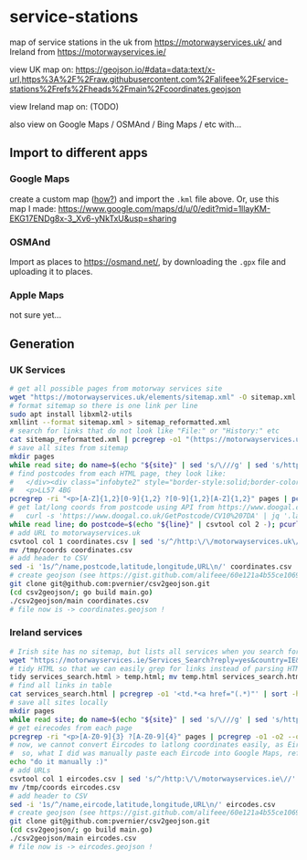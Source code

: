 # service-stations

map of service stations in the uk from <https://motorwayservices.uk/> and Ireland from <https://motorwayservices.ie/>

view UK map on: <https://geojson.io/#data=data:text/x-url,https%3A%2F%2Fraw.githubusercontent.com%2Falifeee%2Fservice-stations%2Frefs%2Fheads%2Fmain%2Fcoordinates.geojson>

view Ireland map on: (TODO)

also view on Google Maps / OSMAnd / Bing Maps / etc with...

## Import to different apps

### Google Maps

create a custom map ([how?](https://www.google.com/maps/about/mymaps/)) and import the `.kml` file above. Or, use this map I made: <https://www.google.com/maps/d/u/0/edit?mid=1llayKM-EKG17ENDg8x-3_Xv6-yNkTxU&usp=sharing>

### OSMAnd

Import as places to <https://osmand.net/>, by downloading the `.gpx` file and uploading it to places.

### Apple Maps

not sure yet...

## Generation

### UK Services

```bash
# get all possible pages from motorway services site
wget "https://motorwayservices.uk/elements/sitemap.xml" -O sitemap.xml
# format sitemap so there is one link per line
sudo apt install libxml2-utils 
xmllint --format sitemap.xml > sitemap_reformatted.xml
# search for links that do not look like "File:" or "History:" etc
cat sitemap_reformatted.xml | pcregrep -o1 "(https://motorwayservices.uk/[^:</]*)</loc>" | sort -h | uniq > pages.txt
# save all sites from sitemap
mkdir pages
while read site; do name=$(echo "${site}" | sed 's/\///g' | sed 's/https:motorwayservices.uk//g'); wget "${site}" -O "pages/${name}.html" --timeout=2 --tries=1; sleep 1; done <<< $(cat pages.txt)
# find postcodes from each HTML page, they look like:
#   </div><div class="infobyte2" style="border-style:solid;border-color: #00A34B"><b>Postcode:</b>
#   <p>LL57 4BG
pcregrep -ri "<p>[A-Z]{1,2}[0-9]{1,2} ?[0-9]{1,2}[A-Z]{1,2}" pages | pcregrep -o1 -o2 --om-separator="," "pages/(.*)\.html.*<p>([A-Z]{1,2}[0-9]{1,2} ?[0-9]{1,2}[A-Z]{1,2})" | sort -h > postcodes.csv 
# get lat/long coords from postcode using API from https://www.doogal.co.uk/BatchGeocoding
#   curl -s 'https://www.doogal.co.uk/GetPostcode/CV10%207DA' | jq '.latitude, .longitude' | paste -sd, -
while read line; do postcode=$(echo "${line}" | csvtool col 2 -); pcurlencoded=$(echo "${postcode}" | sed 's/ /%20/g'); curl -s "https://www.doogal.co.uk/GetPostcode/${pcurlencoded}" | jq '.latitude, .longitude' | paste -sd, - | echo "${line},"$(cat /dev/stdin) | tee -a coordinates.csv; done < postcodes.csv
# add URL to motorwayservices.uk
csvtool col 1 coordinates.csv | sed 's/^/http:\/\/motorwayservices.uk\//' | paste -d, coordinates.csv - > /tmp/coords
mv /tmp/coords coordinates.csv
# add header to CSV
sed -i '1s/^/name,postcode,latitude,longitude,URL\n/' coordinates.csv
# create geojson (see https://gist.github.com/alifeee/60e121a4b55ce1069b003e1d94f0e046)
git clone git@github.com:pvernier/csv2geojson.git
(cd csv2geojson/; go build main.go)
./csv2geojson/main coordinates.csv
# file now is -> coordinates.geojson !
```

### Ireland services

```bash
# Irish site has no sitemap, but lists all services when you search for them, as there are not many
wget "https://motorwayservices.ie/Services_Search?reply=yes&country=IE&road=Any&brands=Any&operator=Any&access=Any&rating=None&ratingt=All" -O services_search.html
# tidy HTML so that we can easily grep for links instead of parsing HTML
tidy services_search.html > temp.html; mv temp.html services_search.html
# find all links in table
cat services_search.html | pcregrep -o1 '<td.*<a href="(.*)"' | sort -h | uniq | sed 's/^/https:\/\/motorwayservices.ie/' > pages.txt
# save all sites locally
mkdir pages
while read site; do name=$(echo "${site}" | sed 's/\///g' | sed 's/https:motorwayservices.ie//g'); wget "${site}" -O "pages/${name}.html" --timeout=2 --tries=1; sleep 1; done <<< $(cat pages.txt)
# get eirecodes from each page
pcregrep -ri "<p>[A-Z0-9]{3} ?[A-Z0-9]{4}" pages | pcregrep -o1 -o2 --om-separator="," "pages/(.*)\.html.*<p>([A-Z0-9]{3} ?[A-Z0-9]{4})" | sort -h > eircodes.csv
# now, we cannot convert Eircodes to latlong coordinates easily, as Eircodes are proprietary(?)
#  so, what I did was manually paste each Eircode into Google Maps, refresh the page (to centre the page on the pin), and copy the coordinates from the URL
echo "do it manually :)"
# add URLs
csvtool col 1 eircodes.csv | sed 's/^/http:\/\/motorwayservices.ie\//' | paste -d, eircodes.csv - > /tmp/coords
mv /tmp/coords eircodes.csv
# add header to CSV
sed -i '1s/^/name,eircode,latitude,longitude,URL\n/' eircodes.csv
# create geojson (see https://gist.github.com/alifeee/60e121a4b55ce1069b003e1d94f0e046)
git clone git@github.com:pvernier/csv2geojson.git
(cd csv2geojson/; go build main.go)
./csv2geojson/main eircodes.csv
# file now is -> eircodes.geojson !
```
